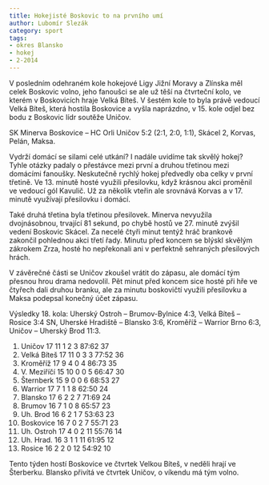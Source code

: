 ```yaml
---
title: Hokejisté Boskovic to na prvního umí
author: Lubomír Slezák
category: sport
tags:
- okres Blansko
- hokej
- 2-2014
---
```


V posledním odehraném kole hokejové Ligy Jižní Moravy a Zlínska měl celek Boskovic volno, jeho fanoušci se ale už těší na čtvrteční kolo, ve kterém v Boskovicích hraje Velká Bíteš.
V šestém kole to byla právě vedoucí Velká Bíteš, která hostila Boskovice a vyšla naprázdno, v 15. kole odjel bez bodu z Boskovic lídr soutěže Uničov.

SK Minerva Boskovice – HC Orli Uničov 5:2 (2:1, 2:0, 1:1), Skácel 2, Korvas, Pelán, Maksa.

Vydrží domácí se silami celé utkání? I nadále uvidíme tak skvělý hokej? Tyhle otázky padaly o přestávce mezi první a druhou třetinou mezi domácími fanoušky. Neskutečně rychlý hokej předvedly oba celky v první třetině. Ve 13. minutě hosté využili přesilovku, když krásnou akci proměnil ve vedoucí gól Kavulič. Už za několik vteřin ale srovnává Korvas a v 17. minutě využívají přesilovku i domácí.

Také druhá třetina byla třetinou přesilovek. Minerva nevyužila dvojnásobnou, trvající 81 sekund, po chybě hostů ve 27. minutě zvýšil vedení Boskovic Skácel. Za necelé čtyři minut tentýž hráč brankově zakončil pohlednou akci třetí řady. Minutu před koncem se blýskl skvělým zákrokem Zrza, hosté ho nepřekonali ani v perfektně sehraných přesilových hrách.

V závěrečné části se Uničov zkoušel vrátit do zápasu, ale domácí tým přesnou hrou drama nedovolil. Pět minut před koncem sice hosté při hře ve čtyřech dali druhou branku, ale za minutu boskovičtí využili přesilovku a Maksa podepsal konečný účet zápasu.

Výsledky 18. kola: Uherský Ostroh – Brumov-Bylnice 4:3, Velká Bíteš – Rosice 3:4 SN, Uherské Hradiště – Blansko 3:6, Kroměříž – Warrior Brno 6:3, Uničov – Uherský Brod 11:3.

1. Uničov 	17 11 1 2 3 	87:62 	37
2. Velká Bíteš 	17 11 0 3 3 	77:52 	36
3. Kroměříž 	17 9 4 0 4 	86:73 	35
4. V. Meziříčí 	15 10 0 0 5 	66:47 	30
5. Šternberk 	15 9 0 0 6 	68:53 	27
6. Warrior 	17 7 1 1 8 	62:50 	24
7. Blansko 	17 6 2 2 7 	71:69 	24
8. Brumov 	16 7 1 0 8 	65:57 	23
9. Uh. Brod 	16 6 2 1 7 	53:63 	23
10. Boskovice 	16 7 0 2 7 	55:71 	23
11. Uh. Ostroh 	17 4 0 2 11 	55:76 	14
12. Uh. Hrad. 	16 3 1 1 11 	61:95 	12
13. Rosice 	16 2 2 0 12 	54:92 	10

Tento týden hostí Boskovice ve čtvrtek Velkou Bíteš, v neděli hrají ve Šterberku. Blansko přivítá ve čtvrtek Uničov, o víkendu má tým volno.
